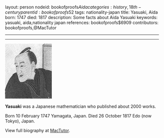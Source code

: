 layout: person
nodeid: bookofproofs$Aida
categories: history,18th-century
parentid: bookofproofs$52
tags: nationality-japan
title: Yasuaki, Aida
born: 1747
died: 1817
description: Some facts about Aida Yasuaki
keywords: yasuaki, aida,nationality japan
references: bookofproofs$6909
contributors: bookofproofs,@MacTutor

---


---

![Aida.jpg](https://github.com/bookofproofs/bookofproofs.github.io/blob/main/_sources/_assets/images/portraits/Aida.jpg?raw=true)

**Yasuaki** was a Japanese mathematician who published about 2000 works.

Born 10 February 1747 Yamagata, Japan. Died 26 October 1817 Edo (now Tokyo), Japan.


View full biography at [MacTutor](https://mathshistory.st-andrews.ac.uk/Biographies/Aida/).